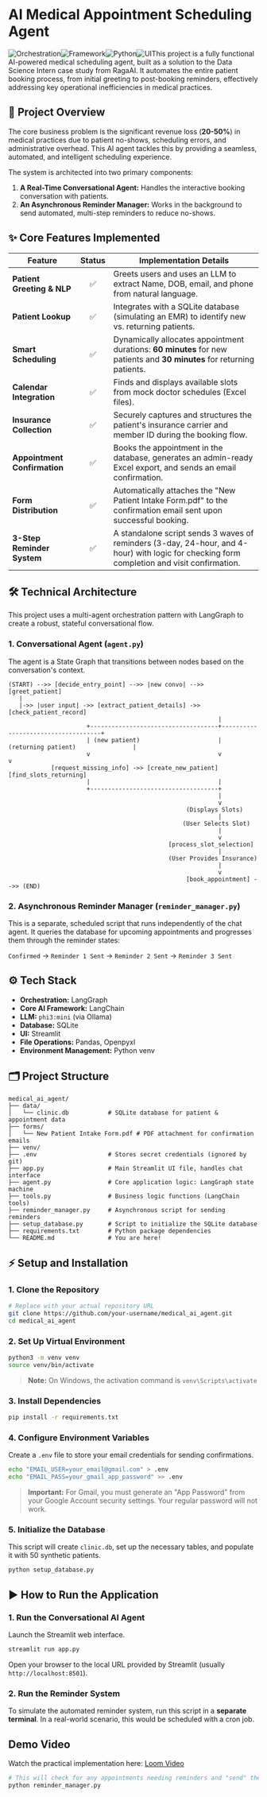 # AI Medical Appointment Scheduling Agent

![Orchestration](https://img.shields.io/badge/Orchestration-LangGraph-orange)![Framework](https://img.shields.io/badge/Framework-LangChain-blue)![Python](https://img.shields.io/badge/Python-3.10+-blue?logo=python)![UI](https://img.shields.io/badge/UI-Streamlit-red)This project is a fully functional AI-powered medical scheduling agent, built as a solution to the Data Science Intern case study from RagaAI. It automates the entire patient booking process, from initial greeting to post-booking reminders, effectively addressing key operational inefficiencies in medical practices.

## 🚀 Project Overview

The core business problem is the significant revenue loss (**20-50%**) in medical practices due to patient no-shows, scheduling errors, and administrative overhead. This AI agent tackles this by providing a seamless, automated, and intelligent scheduling experience.

The system is architected into two primary components:

1.  **A Real-Time Conversational Agent:** Handles the interactive booking conversation with patients.
2.  **An Asynchronous Reminder Manager:** Works in the background to send automated, multi-step reminders to reduce no-shows.

## ✨ Core Features Implemented

| Feature                  | Status | Implementation Details                                                                                                                              |
| ------------------------ | :----: | --------------------------------------------------------------------------------------------------------------------------------------------------- |
| **Patient Greeting & NLP**   |   ✅   | Greets users and uses an LLM to extract Name, DOB, email, and phone from natural language.                                                          |
| **Patient Lookup**           |   ✅   | Integrates with a SQLite database (simulating an EMR) to identify new vs. returning patients.                                                     |
| **Smart Scheduling**         |   ✅   | Dynamically allocates appointment durations: **60 minutes** for new patients and **30 minutes** for returning patients.                               |
| **Calendar Integration**     |   ✅   | Finds and displays available slots from mock doctor schedules (Excel files).                                                                      |
| **Insurance Collection**     |   ✅   | Securely captures and structures the patient's insurance carrier and member ID during the booking flow.                                           |
| **Appointment Confirmation** |   ✅   | Books the appointment in the database, generates an admin-ready Excel export, and sends an email confirmation.                                    |
| **Form Distribution**        |   ✅   | Automatically attaches the "New Patient Intake Form.pdf" to the confirmation email sent upon successful booking.                                  |
| **3-Step Reminder System**   |   ✅   | A standalone script sends 3 waves of reminders (3-day, 24-hour, and 4-hour) with logic for checking form completion and visit confirmation. |

## 🛠️ Technical Architecture

This project uses a multi-agent orchestration pattern with LangGraph to create a robust, stateful conversational flow.

### 1. Conversational Agent (`agent.py`)

The agent is a State Graph that transitions between nodes based on the conversation's context.

```plaintext
(START) -->> [decide_entry_point] -->> |new convo| -->> [greet_patient]
   |
   |->> |user input| ->> [extract_patient_details] ->> [check_patient_record]
                                                           |
                      +------------------------------------+------------------------------------+
                      | (new patient)                      | (returning patient)                |
                      v                                    v                                    v
            [request_missing_info] ->> [create_new_patient]         [find_slots_returning]
                      |                                    |
                      +------------------------------------+
                                                           |
                                                           v
                                                  (Displays Slots)
                                                           |
                                                 (User Selects Slot)
                                                           |
                                                           v
                                             [process_slot_selection]
                                                           |
                                             (User Provides Insurance)
                                                           |
                                                           v
                                                  [book_appointment] -->> (END)
```

### 2. Asynchronous Reminder Manager (`reminder_manager.py`)

This is a separate, scheduled script that runs independently of the chat agent. It queries the database for upcoming appointments and progresses them through the reminder states:

`Confirmed` -> `Reminder 1 Sent` -> `Reminder 2 Sent` -> `Reminder 3 Sent`

## ⚙️ Tech Stack

- **Orchestration:** LangGraph
- **Core AI Framework:** LangChain
- **LLM:** `phi3:mini` (via Ollama)
- **Database:** SQLite
- **UI:** Streamlit
- **File Operations:** Pandas, Openpyxl
- **Environment Management:** Python venv

## 🗂️ Project Structure

```text
medical_ai_agent/
├── data/
│   └── clinic.db           # SQLite database for patient & appointment data
├── forms/
│   └── New Patient Intake Form.pdf # PDF attachment for confirmation emails
├── venv/
├── .env                    # Stores secret credentials (ignored by git)
├── app.py                  # Main Streamlit UI file, handles chat interface
├── agent.py                # Core application logic: LangGraph state machine
├── tools.py                # Business logic functions (LangChain tools)
├── reminder_manager.py     # Asynchronous script for sending reminders
├── setup_database.py       # Script to initialize the SQLite database
├── requirements.txt        # Python package dependencies
└── README.md               # You are here!
```

## ⚡️ Setup and Installation

### 1. Clone the Repository

```bash
# Replace with your actual repository URL
git clone https://github.com/your-username/medical_ai_agent.git
cd medical_ai_agent
```

### 2. Set Up Virtual Environment

```bash
python3 -m venv venv
source venv/bin/activate
```
> **Note:** On Windows, the activation command is `venv\Scripts\activate`

### 3. Install Dependencies

```bash
pip install -r requirements.txt
```

### 4. Configure Environment Variables

Create a `.env` file to store your email credentials for sending confirmations.

```bash
echo "EMAIL_USER=your_email@gmail.com" > .env
echo "EMAIL_PASS=your_gmail_app_password" >> .env
```
> **Important:** For Gmail, you must generate an "App Password" from your Google Account security settings. Your regular password will not work.

### 5. Initialize the Database

This script will create `clinic.db`, set up the necessary tables, and populate it with 50 synthetic patients.

```bash
python setup_database.py
```

## ▶️ How to Run the Application

### 1. Run the Conversational AI Agent

Launch the Streamlit web interface.

```bash
streamlit run app.py
```
Open your browser to the local URL provided by Streamlit (usually `http://localhost:8501`).

### 2. Run the Reminder System

To simulate the automated reminder system, run this script in a **separate terminal**. In a real-world scenario, this would be scheduled with a cron job.

## Demo Video
Watch the practical implementation here: [Loom Video](https://www.loom.com/share/ae1a047c71464ddc92164bd05813ca58)

```bash
# This will check for any appointments needing reminders and "send" them.
python reminder_manager.py
```
